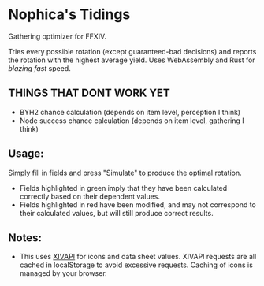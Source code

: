 # Nophica's Tidings

Gathering optimizer for FFXIV.

Tries every possible rotation (except guaranteed-bad decisions) and reports the rotation with the highest average yield. Uses WebAssembly and Rust for *blazing fast* speed.

## THINGS THAT DONT WORK YET
* BYH2 chance calculation (depends on item level, perception I think)
* Node success chance calculation (depends on item level, gathering I think)

## Usage:
Simply fill in fields and press "Simulate" to produce the optimal rotation.
* Fields highlighted in green imply that they have been calculated correctly based on their dependent values.
* Fields highlighted in red have been modified, and may not correspond to their calculated values, but will still produce correct results.

## Notes:
* This uses <a href="https://xivapi.com">XIVAPI</a> for icons and data sheet values. XIVAPI requests are all cached in localStorage to avoid excessive requests. Caching of icons is managed by your browser.
